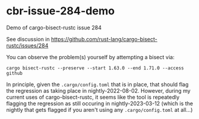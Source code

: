 # cbr-issue-284-demo
Demo of cargo-bisect-rustc issue 284

See discussion in https://github.com/rust-lang/cargo-bisect-rustc/issues/284

You can observe the problem(s) yourself by attempting a bisect via:

```
cargo bisect-rustc --preserve --start 1.63.0 --end 1.71.0 --access github
```

In principle, given the `.cargo/config.toml` that is in place, that should flag the regression as taking place in nightly-2022-08-02. However, during my current uses of cargo-bisect-rustc, it seems like the tool is repeatedly flagging the regression as still occuring in nightly-2023-03-12 (which is the nightly that gets flagged if you aren't using any `.cargo/config.toml` at all...)
